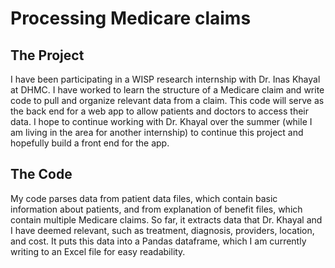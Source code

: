 # Processing Medicare claims

## The Project
I have been participating in a WISP research internship with Dr. Inas Khayal at DHMC.
I have worked to learn the structure of a Medicare claim and write code to pull and organize relevant data from a claim. This code will serve as the back end for a web app to allow patients and doctors to access their data. I hope to continue working with Dr. Khayal over the summer (while I am living in the area for another internship) to continue this project and hopefully build a front end for the app.

## The Code
My code parses data from patient data files, which contain basic information about patients, and from explanation of benefit files, which contain multiple Medicare claims. So far, it extracts data that Dr. Khayal and I have deemed relevant, such as treatment, diagnosis, providers, location, and cost. It puts this data into a Pandas dataframe, which I am currently writing to an Excel file for easy readability.
